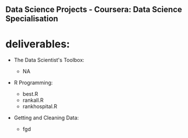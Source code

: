 ## Data Science Projects - Coursera: Data Science Specialisation

# deliverables:
- The Data Scientist's Toolbox:
  - NA

- R Programming:
  - best.R
  - rankall.R
  - rankhospital.R

- Getting and Cleaning Data:
  - fgd
